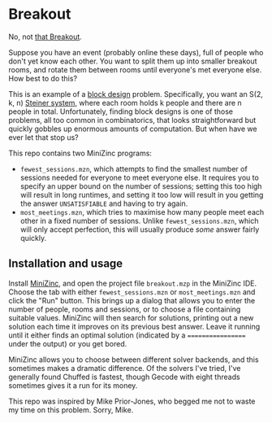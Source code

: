 # Breakout

No, not [that Breakout](https://en.wikipedia.org/wiki/Breakout_(video_game)).

Suppose you have an event (probably online these days), full of people who don't yet know each other. You want to split them up into smaller breakout rooms, and rotate them between rooms until everyone's met everyone else. How best to do this?

This is an example of a [block design](https://en.wikipedia.org/wiki/Block_design) problem. Specifically, you want an S(2, k, n) [Steiner system](https://en.wikipedia.org/wiki/Steiner_system), where each room holds k people and there are n people in total. Unfortunately, finding block designs is one of those problems, all too common in combinatorics, that looks straightforward but quickly gobbles up enormous amounts of computation. But when have we ever let that stop us?

This repo contains two MiniZinc programs:
 - `fewest_sessions.mzn`, which attempts to find the smallest number of sessions needed for everyone to meet everyone else. It requires you to specify an upper bound on the number of sessions; setting this too high will result in long runtimes, and setting it too low will result in you getting the answer `UNSATISFIABLE` and having to try again.
 - `most_meetings.mzn`, which tries to maximise how many people meet each other in a fixed number of sessions. Unlike `fewest_sessions.mzn`, which will only accept perfection, this will usually produce *some* answer fairly quickly.

## Installation and usage

Install [MiniZinc](https://www.minizinc.org/software.html), and open the project file `breakout.mzp` in the MiniZinc IDE. Choose the tab with either `fewest_sessions.mzn` or `most_meetings.mzn` and click the "Run" button. This brings up a dialog that allows you to enter the number of people, rooms and sessions, or to choose a file containing suitable values. MiniZinc will then search for solutions, printing out a new solution each time it improves on its previous best answer. Leave it running until it either finds an optimal solution (indicated by a `================` under the output) or you get bored.

MiniZinc allows you to choose between different solver backends, and this sometimes makes a dramatic difference. Of the solvers I've tried, I've generally found Chuffed is fastest, though Gecode with eight threads sometimes gives it a run for its money.

This repo was inspired by Mike Prior-Jones, who begged me not to waste my time on this problem. Sorry, Mike.

